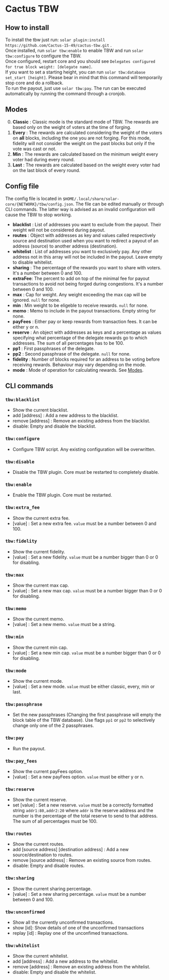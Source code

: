 # Cactus TBW

## How to install
To install the tbw just run: `solar plugin:install https://github.com/Cactus-15-49/cactus-tbw.git` .  
Once installed, run `solar tbw:enable` to enable TBW and run `solar tbw:configure` to configure the TBW.  
Once configured, restart core and you should see `Delegates configured for true block weight: [delegate name]`.  
If you want to set a starting height, you can run `solar tbw:database set_start [height]`. Please bear in mind that this command will temporarily stop core and do a rollback.  
To run the payout, just use `solar tbw:pay`. The run can be executed automatically by running the command through a cronjob.
## Modes
0. **Classic** : Classic mode is the standard mode of TBW. The rewards are based only on the weight of voters at the time of forging.
1. **Every** : The rewards are calculated considering the weight of the voters on **all** blocks, including the one you are not forging. For this mode, fidelity will not consider the weight on the past blocks but only if the vote was cast or not.
2. **Min** : The rewards are calculated based on the minimum weight every voter had during every round.
3. **Last** : The rewards are calculated based on the weight every voter had on the last block of every round.

## Config file
The config file is located in `$HOME/.local/share/solar-core/{NETWORK}/tbw/config.json`. The file can be edited manually or through CLI commands. The latter way is advised as an invalid configuration will cause the TBW to stop working.

- **blacklist** : List of addresses you want to exclude from the payout. Their weight will not be considered during payout.
- **routes** : Object with addresses as key and values called respectively source and destination used when you want to redirect a payout of an address (source) to another address (destination).
- **whitelist** : List of addresses you want to exclusively pay. Any other address not in this array will not be included in the payout. Leave empty to disable whitelist.
- **sharing** : The percentage of the rewards you want to share with voters. It's a number between 0 and 100.
- **extraFee**: The percent to add on top of the minimal fee for payout transactions to avoid not being forged during congestions. It's a number between 0 and 100.
- **max** : Cap for weight. Any weight exceeding the max cap will be ignored. `null` for none.
- **min** : Min weight to be eligeble to receive rewards. `null` for none.
- **memo** : Memo to include in the payout transactions. Empty string for none.
- **payFees** : Either pay or keep rewards from transaction fees. It can be either y or n.
- **reserve** : An object with addresses as keys and a percentage as values specifying what percentage of the delegate rewards go to which addresses. The sum of all percentages has to be 100.
- **pp1** : First passphrases of the delegate.
- **pp2** : Second passphrase of the delegate. `null` for none.
- **fidelity** : Number of blocks required for an address to be voting before receiving rewards. Behaviour may vary depending on the mode.
- **mode** : Mode of operation for calculating rewards. See [Modes](#modes).

## CLI commands
### `tbw:blacklist`
- Show the current blacklist.
- add [address] : Add a new address to the blacklist.
- remove [address] : Remove an existing address from the blacklist.
- disable: Empty and disable the blacklist.
### `tbw:configure`
- Configure TBW script. Any existing configuration will be overwritten.
### `tbw:disable`
- Disable the TBW plugin. Core must be restarted to completely disable.
### `tbw:enable`
- Enable the TBW plugin. Core must be restarted.
### `tbw:extra_fee`
- Show the current extra fee.
- [value] : Set a new extra fee. `value` must be a number between 0 and 100.
### `tbw:fidelity`
- Show the current fidelity.
- [value] : Set a new fidelity. `value` must be a number bigger than 0 or 0 for disabling.
### `tbw:max`
- Show the current max cap.
- [value] : Set a new max cap. `value` must be a number bigger than 0 or 0 for disabling.
### `tbw:memo`
- Show the current memo.
- [value] : Set a new memo. `value` must be a string.
### `tbw:min`
- Show the current min cap.
- [value] : Set a new min cap. `value` must be a number bigger than 0 or 0 for disabling.
### `tbw:mode`
- Show the current mode.
- [value] : Set a new mode. `value` must be either classic, every, min or last.
### `tbw:passphrase`
- Set the new passphrases (Changing the first passphrase will empty the block table of the TBW database). Use flags `pp1` or `pp2` to selectively change only one of the 2 passphrases.
### `tbw:pay`
- Run the payout.
### `tbw:pay_fees`
- Show the current payFees option.
- [value] : Set a new payFees option. `value` must be either y or n.
### `tbw:reserve`
- Show the current reserve.
- set [value] : Set a new reserve. `value` must be a correctly formatted string `addr1:80,addr2:20` where `addr` is the reserve address and the number is the percentage of the total reserve to send to that address. The sum of all percentages must be 100.
### `tbw:routes`
- Show the current routes.
- add [source address] [destination address] : Add a new source/destination to routes.
- remove [source address] : Remove an existing source from routes.
- disable: Empty and disable routes.
### `tbw:sharing`
- Show the current sharing percentage.
- [value] : Set a new sharing percentage. `value` must be a number between 0 and 100.
### `tbw:unconfirmed`
- Show all the currently unconfirmed transactions.
- show [id]: Show details of one of the unconfirmed transactions 
- replay [id] : Replay one of the unconfimed transactions.
### `tbw:whitelist`
- Show the current whitelist.
- add [address] : Add a new address to the whitelist.
- remove [address] : Remove an existing address from the whitelist.
- disable: Empty and disable the whitelist.
